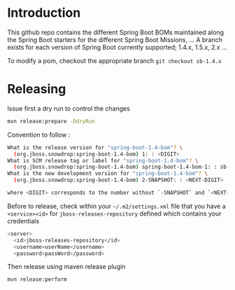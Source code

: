# Introduction

This github repo contains the different Spring Boot BOMs maintained along the Spring Boot starters for the different Spring Boot Missions, ...
A branch exists for each version of Spring Boot currently supported; 1.4.x, 1.5.x, 2.x ...

To modify a pom, checkout the appropriate branch `git checkout sb-1.4.x`

# Releasing

Issue first a dry run to control the changes

```bash
mvn release:prepare -DdryRun
```

Convention to follow :

```bash
What is the release version for "spring-boot-1.4-bom"? \
  (org.jboss.snowdrop:spring-boot-1.4-bom) 1: : <DIGIT>
What is SCM release tag or label for "spring-boot-1.4-bom"? \
  (org.jboss.snowdrop:spring-boot-1.4-bom) spring-boot-1.4-bom-1: : sb-1.4-<DIGIT>
What is the new development version for "spring-boot-1.4-bom"? \
  (org.jboss.snowdrop:spring-boot-1.4-bom) 2-SNAPSHOT: : <NEXT-DIGIT>

where <DIGIT> corresponds to the number without `-SNAPSHOT` and `<NEXT-DIGIT>` is the next digit available
```

Before to release, check within your `~/.m2/settings.xml` file that you have a `<service><id>` for `jboss-releases-repository` defined which contains your 
credentials

```bash
<server>
  <id>jboss-releases-repository</id>
  <username>userName</username>
  <password>passWord</password>
```

Then release using maven release plugin

```bash
mvn release:perform
```

